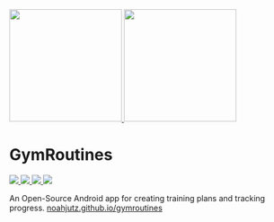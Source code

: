 <a href="https://play.google.com/store/apps/details?id=com.noahjutz.splitfit">
    <img src="https://play.google.com/intl/en_us/badges/static/images/badges/en_badge_web_generic.png" width="200px">
</a>
<a href="https://f-droid.org/packages/com.noahjutz.splitfit.fdroid">
    <img src="https://gitlab.com/fdroid/artwork/-/raw/master/badge/get-it-on-en-us.png" width="200px">
</a>

# GymRoutines

<a href="https://app.circleci.com/pipelines/github/noahjutz/Splitfit?branch=main">
    <img src="https://img.shields.io/circleci/build/github/noahjutz/Splitfit/main" />
</a>
<a href="https://weblate.bubu1.eu/engage/splitfit/">
    <img src="https://weblate.bubu1.eu/widgets/splitfit/-/svg-badge.svg" />
</a>
<a href="https://github.com/noahjutz/Splitfit/releases">
    <img src="https://img.shields.io/github/v/release/noahjutz/Splitfit?include_prereleases&logo=github">
</a>
<a href="https://f-droid.org/packages/com.noahjutz.splitfit.fdroid">
    <img src="https://img.shields.io/f-droid/v/com.noahjutz.splitfit.fdroid?include_prereleases&logo=f-droid">
</a>

An Open-Source Android app for creating training plans and tracking progress. [noahjutz.github.io/gymroutines](https://noahjutz.github.io/gymroutines)
